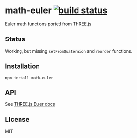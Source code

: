 # math-euler [![build status](https://secure.travis-ci.org/thlorenz/math-euler.png)](http://travis-ci.org/thlorenz/math-euler)

Euler math functions ported from THREE.js

## Status

Working, but missing `setFromQuaternion` and `reorder` functions.

## Installation

    npm install math-euler

## API

See [THREE.js Euler docs](http://threejs.org/docs/#Reference/Math/Euler)

## License

MIT
